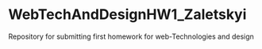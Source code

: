 # WebTechAndDesignHW1_Zaletskyi
Repository for submitting first homework for web-Technologies and design
